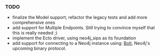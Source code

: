 ### TODO

- finalize the Model support; refactor the legacy tests and add more comprehensive ones
- add support for Multiple Endpoints. Still trying to convince myself that this is really needed ;)
- implement the Ecto driver, using neo4j_sips as its foundation
- add support for connecting to a Neo4j instance using: [Bolt](https://dzone.com/articles/introducing-bolt-neo4js-upcoming-binary-protocol-p), Neo4j's upcoming binary protocol.
